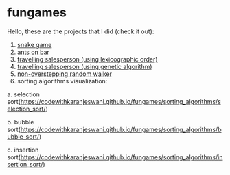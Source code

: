 # fungames
Hello, these are the projects that I did (check it out):
1. [snake game](https://codewithkaranjeswani.github.io/fungames/snake/)
2. [ants on bar](https://codewithkaranjeswani.github.io/fungames/antsonbar/)
3. [travelling salesperson (using lexicographic order)](https://codewithkaranjeswani.github.io/fungames/travelling_salesperson/)
4. [travelling salesperson (using genetic algorithm)](https://codewithkaranjeswani.github.io/fungames/travelling_salesperson_comparision/)
5. [non-overstepping random walker](https://codewithkaranjeswani.github.io/fungames/nonoverstepping_randomwalker_predictive/)
6. sorting algorithms visualization:

a. selection sort(https://codewithkaranjeswani.github.io/fungames/sorting_algorithms/selection_sort/)

b. bubble sort(https://codewithkaranjeswani.github.io/fungames/sorting_algorithms/bubble_sort/)

c. insertion sort(https://codewithkaranjeswani.github.io/fungames/sorting_algorithms/insertion_sort/)
